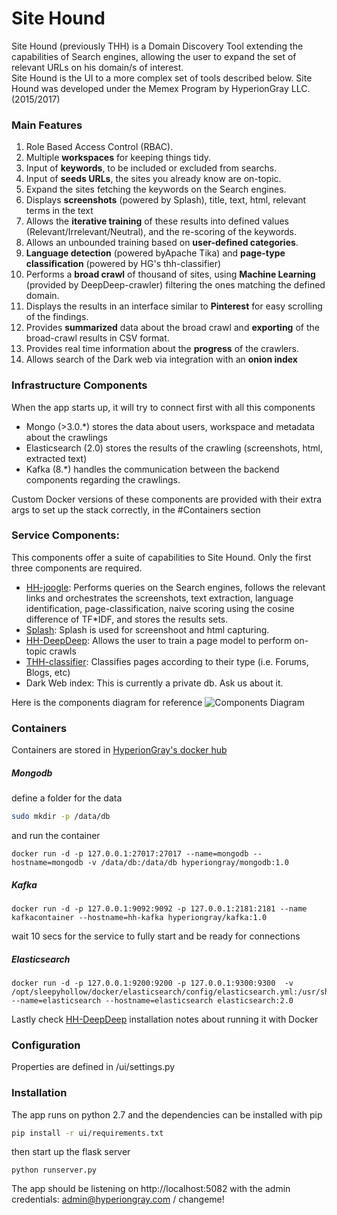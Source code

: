 # Site Hound
Site Hound (previously THH) is a Domain Discovery Tool extending the capabilities of Search engines, allowing the user to expand the set of relevant URLs on his domain/s of interest. <br>
Site Hound is the UI to a more complex set of tools described below.
Site Hound was developed under the Memex Program by HyperionGray LLC. (2015/2017)

### Main Features

 1. Role Based Access Control (RBAC).
 2. Multiple __workspaces__ for keeping things tidy.
 3. Input of __keywords__, to be included or excluded from searchs. 
 4. Input of __seeds URLs__, the sites you already know are on-topic.
 5. Expand the sites fetching the keywords on the Search engines.
 6. Displays __screenshots__ (powered by Splash), title, text, html, relevant terms in the text 
 7. Allows the __iterative training__ of these results into defined values (Relevant/Irrelevant/Neutral), and the re-scoring of the keywords.
 8. Allows an unbounded training based on __user-defined categories__.
 9. __Language detection__ (powered byApache Tika) and __page-type classification__ (powered by HG's thh-classifier)
10. Performs a __broad crawl__ of thousand of sites, using __Machine Learning__ (provided by DeepDeep-crawler) filtering the ones matching the defined domain.
11. Displays the results in an interface similar to __Pinterest__ for easy scrolling of the findings.
12. Provides __summarized__ data about the broad crawl and __exporting__ of the broad-crawl results in CSV format.
13. Provides real time information about the __progress__ of the crawlers.
14. Allows search of the Dark web via integration with an __onion index__ 

   
    
### Infrastructure Components

When the app starts up, it will try to connect first with all this components    
- Mongo (>3.0.*) stores the data about users, workspace and metadata about the crawlings 
- Elasticsearch (2.0) stores the results of the crawling (screenshots, html, extracted text)
- Kafka (8.*) handles the communication between the backend components regarding the crawlings.

Custom Docker versions of these components are provided with their extra args to set up the stack correctly, in the #Containers section 
    

### Service Components:

This components offer a suite of capabilities to Site Hound. Only the first three components are required.

- [HH-joogle](https://github.com/TeamHG-Memex/hh-joogle): Performs queries on the Search engines, follows the relevant links and orchestrates the screenshots, text extraction, 
language identification, page-classification, naive scoring using the cosine difference of TF*IDF, and stores the results sets.<br>
- [Splash](https://github.com/scrapinghub/splash): Splash is used for screenshoot and html capturing.
- [HH-DeepDeep](https://github.com/TeamHG-Memex/hh-deep-deep): Allows the user to train a page model to perform on-topic crawls
- [THH-classifier](https://github.com/TeamHG-Memex/thh-classifiers): Classifies pages according to their type (i.e. Forums, Blogs, etc)
- Dark Web index: This is currently a private db. Ask us about it.


Here is the components diagram for reference
![Components Diagram](https://github.com/TeamHG-Memex/the-headless-horseman/blob/develop/docs/img/components-diagram.png) 



### Containers
Containers are stored in [HyperionGray's docker hub](https://hub.docker.com/u/hyperiongray/dashboard/)


##### Mongodb
define a folder for the data
```bash
sudo mkdir -p /data/db
```
and run the container
```
docker run -d -p 127.0.0.1:27017:27017 --name=mongodb --hostname=mongodb -v /data/db:/data/db hyperiongray/mongodb:1.0
```

##### Kafka
```
docker run -d -p 127.0.0.1:9092:9092 -p 127.0.0.1:2181:2181 --name kafkacontainer --hostname=hh-kafka hyperiongray/kafka:1.0
```
wait 10 secs for the service to fully start and be ready for connections
    

##### Elasticsearch
```
docker run -d -p 127.0.0.1:9200:9200 -p 127.0.0.1:9300:9300  -v /opt/sleepyhollow/docker/elasticsearch/config/elasticsearch.yml:/usr/share/elasticsearch/config/elasticsearch.yml --name=elasticsearch --hostname=elasticsearch elasticsearch:2.0
```

Lastly check [HH-DeepDeep](https://github.com/TeamHG-Memex/hh-deep-deep) installation notes about running it with Docker


### Configuration

Properties are defined in /ui/settings.py    


### Installation

The app runs on python 2.7 and the dependencies can be installed with pip
```bash
pip install -r ui/requirements.txt
```
then start up the flask server
```
python runserver.py
```
The app should be listening on http://localhost:5082 with the admin credentials: admin@hyperiongray.com / changeme!
